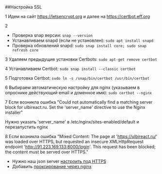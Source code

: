 ##Настройка SSL

1 Идем на сайт https://letsencrypt.org и далее на https://certbot.eff.org

2 
- Проверка snap версии: `snap --version`
- Устанавливаем snapd (если не установлен): `sudo apt install snapd`
- Проверка обновлений snapd: `sudo snap install core; sudo snap refresh core`

3 Удаляем предыдущие установки Certbots: `sudo apt-get remove certbot`

4 Устанавливаем Certbot: `sudo snap install --classic certbot`

5 Подготовка Certbot: `sudo ln -s /snap/bin/certbot /usr/bin/certbot`

6 Выбираем автоматическую настройку для nginx (указываем в опроснике действующий email и доменное имя):
 `sudo certbot --nginx`

7 Если возникла ошибка "Could not automatically find a matching server block for ulbireact.ru. 
  Set the 'server_name' directive to  use the Nginx installer"
  
  Нужно указать 'server_name' в /etc/nginx/sites-enabled/default и перезапустить nginx

8 Если возникла ошибка "Mixed Content: The page at 'https://ulbireact.ru/' was loaded over HTTPS,
  but requested an insecure XMLHttpRequest endpoint 'http://91.223.169.133:8000/login'. 
  This request has been blocked; the content must be served over HTTPS."
  
  - Нужно наш json server [настроить под HTTPS](https.md)
  - Добавить [проксирование через nginx](../config/nginx/sites-enabled/default)
